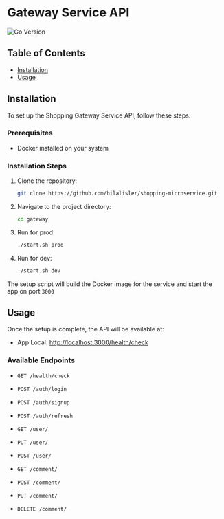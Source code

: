 # Gateway Service API

![Go Version](https://img.shields.io/badge/Go-1.21.4-green)

## Table of Contents

- [Installation](#installation)
- [Usage](#usage)

## Installation

To set up the Shopping Gateway Service API, follow these steps:

### Prerequisites

- Docker installed on your system

### Installation Steps

1. Clone the repository:

    ```bash
    git clone https://github.com/bilalisler/shopping-microservice.git
    ```

2. Navigate to the project directory:

    ```bash
    cd gateway
    ```

3. Run for prod:

    ```bash
    ./start.sh prod
    ```

4. Run for dev:

    ```bash
    ./start.sh dev
    ```

The setup script will build the Docker image for the service and start the app on port `3000`

## Usage

Once the setup is complete, the API will be available at:

- App Local: [http://localhost:3000/health/check](http://localhost:3000/health/check)


### Available Endpoints

- `GET /health/check`
- `POST /auth/login`
- `POST /auth/signup`
- `POST /auth/refresh`


- `GET /user/`
- `PUT /user/`
- `POST /user/`


- `GET /comment/`
- `POST /comment/`
- `PUT /comment/`
- `DELETE /comment/`
